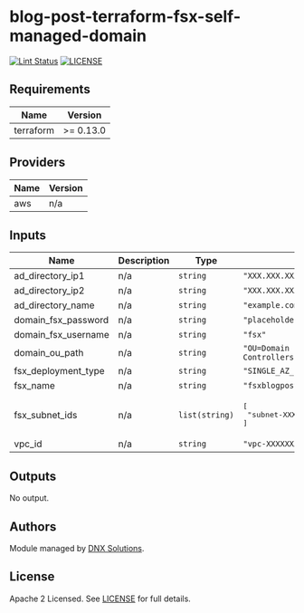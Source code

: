 # blog-post-terraform-fsx-self-managed-domain

[![Lint Status](https://github.com/DNXLabs/terraform-aws-template/workflows/Lint/badge.svg)](https://github.com/DNXLabs/terraform-aws-template/actions)
[![LICENSE](https://img.shields.io/github/license/DNXLabs/terraform-aws-template)](https://github.com/DNXLabs/terraform-aws-template/blob/master/LICENSE)

<!--- BEGIN_TF_DOCS --->

## Requirements

| Name | Version |
|------|---------|
| terraform | >= 0.13.0 |

## Providers

| Name | Version |
|------|---------|
| aws | n/a |

## Inputs

| Name | Description | Type | Default | Required |
|------|-------------|------|---------|:--------:|
| ad\_directory\_ip1 | n/a | `string` | `"XXX.XXX.XXX.XXX"` | no |
| ad\_directory\_ip2 | n/a | `string` | `"XXX.XXX.XXX.XXX"` | no |
| ad\_directory\_name | n/a | `string` | `"example.com"` | no |
| domain\_fsx\_password | n/a | `string` | `"placeholder"` | no |
| domain\_fsx\_username | n/a | `string` | `"fsx"` | no |
| domain\_ou\_path | n/a | `string` | `"OU=Domain Controllers,DC=example,DC=com"` | no |
| fsx\_deployment\_type | n/a | `string` | `"SINGLE_AZ_1"` | no |
| fsx\_name | n/a | `string` | `"fsxblogpost"` | no |
| fsx\_subnet\_ids | n/a | `list(string)` | <pre>[<br>  "subnet-XXXXXXXXXXXX"<br>]</pre> | no |
| vpc\_id | n/a | `string` | `"vpc-XXXXXXXXXXXX"` | no |

## Outputs

No output.

<!--- END_TF_DOCS --->

## Authors

Module managed by [DNX Solutions](https://github.com/DNXLabs).

## License

Apache 2 Licensed. See [LICENSE](https://github.com/DNXLabs/terraform-aws-template/blob/master/LICENSE) for full details.